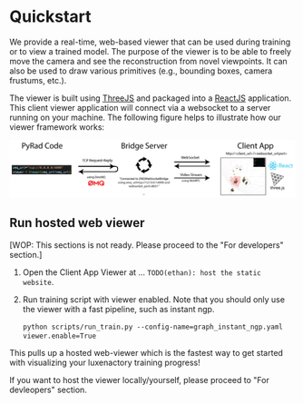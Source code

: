 # Quickstart

We provide a real-time, web-based viewer that can be used during training or to view a trained model. The purpose of the viewer is to be able to freely move the camera and see the reconstruction from novel viewpoints. It can also be used to draw various primitives (e.g., bounding boxes, camera frustums, etc.).

The viewer is built using [ThreeJS](https://threejs.org/) and packaged into a [ReactJS](https://reactjs.org/) application. This client viewer application will connect via a websocket to a server running on your machine. The following figure helps to illustrate how our viewer framework works:

![visualize_dataset](imgs/viewer_figure.png)


## Run hosted web viewer
[WOP: This sections is not ready. Please proceed to the "For developers" section.]

1. Open the Client App Viewer at ... `TODO(ethan): host the static website`.

2. Run training script with viewer enabled. Note that you should only use the viewer with a fast pipeline, such as instant ngp.
    ```shell
    python scripts/run_train.py --config-name=graph_instant_ngp.yaml viewer.enable=True
    ```

This pulls up a hosted web-viewer which is the fastest way to get started with visualizing your luxenactory training progress!

If you want to host the viewer locally/yourself, please proceed to "For devleopers" section.